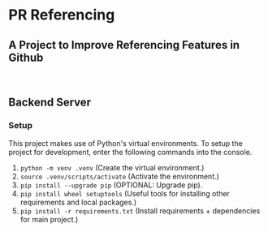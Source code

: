 # **PR Referencing**
## A Project to Improve Referencing Features in Github
<br>

## **Backend Server**

### **Setup**
This project makes use of Python's virtual environments. To setup the project for development, enter the following commands into the console.

1. `python -m venv .venv` (Create the virtual environment.)
1. `source .venv/scripts/activate` (Activate the environment.)
1. `pip install --upgrade pip` (OPTIONAL: Upgrade pip).
1. `pip install wheel setuptools` (Useful tools for installing other requirements and local packages.)
1. `pip install -r requirements.txt` (Install requirements + dependencies for main project.)
